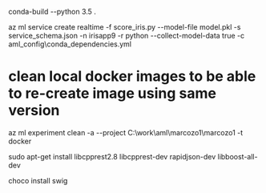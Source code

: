 conda-build --python 3.5 .

az ml service create realtime -f score_iris.py --model-file model.pkl -s service_schema.json -n irisapp9 -r python --collect-model-data true -c aml_config\conda_dependencies.yml

# clean local docker images to be able to re-create image using same version
az ml experiment clean -a --project C:\work\aml\marcozo1\marcozo1 -t docker

sudo apt-get install libcpprest2.8 libcpprest-dev rapidjson-dev libboost-all-dev

choco install swig
